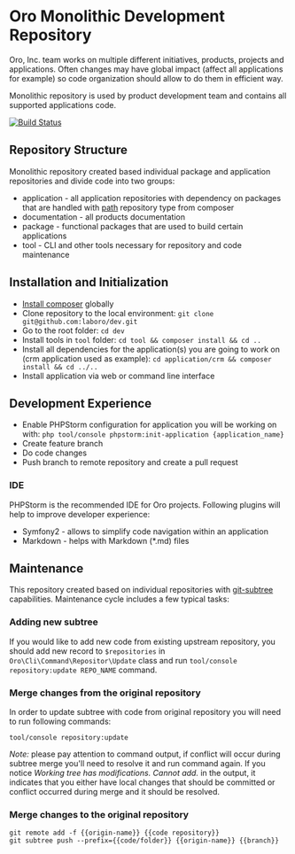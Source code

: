 # Oro Monolithic Development Repository

Oro, Inc. team works on multiple different initiatives, products, projects and applications. Often changes may have
global impact (affect all applications for example) so code organization should allow to do them in efficient way.

Monolithic repository is used by product development team and contains all supported applications code.

[![Build Status](https://travis-ci.com/laboro/dev.svg?token=xpj6qKNzq4qGqYEzx4Vm&branch=master)](https://travis-ci.com/laboro/dev)

## Repository Structure

Monolithic repository created based individual package and application repositories and divide code into two groups: 

- application - all application repositories with dependency on packages that are handled with 
[path](https://getcomposer.org/doc/05-repositories.md#path) repository type from composer
- documentation - all products documentation
- package - functional packages that are used to build certain applications
- tool - CLI and other tools necessary for repository and code maintenance 

## Installation and Initialization

* [Install composer](https://getcomposer.org/doc/00-intro.md#installation-linux-unix-osx) globally 
* Clone repository to the local environment: `git clone git@github.com:laboro/dev.git`
* Go to the root folder: `cd dev`
* Install tools in `tool` folder: `cd tool && composer install && cd ..`
* Install all dependencies for the application(s) you are going to work on (crm application used as example): 
`cd application/crm && composer install && cd ../..`
* Install application via web or command line interface

## Development Experience

* Enable PHPStorm configuration for application you will be working on with: 
`php tool/console phpstorm:init-application {application_name}`
* Create feature branch
* Do code changes
* Push branch to remote repository and create a pull request

### IDE

PHPStorm is the recommended IDE for Oro projects. Following plugins will help to improve developer experience:

* Symfony2 - allows to simplify code navigation within an application
* Markdown - helps with Markdown (*.md) files

## Maintenance

This repository created based on individual repositories with 
[git-subtree](https://github.com/git/git/blob/master/contrib/subtree/git-subtree.txt) capabilities. 
Maintenance cycle includes a few typical tasks:

### Adding new subtree

If you would like to add new code from existing upstream repository, you should add new record to `$repositories` in
`Oro\Cli\Command\Repositor\Update` class and run `tool/console repository:update REPO_NAME` command.

### Merge changes from the original repository

In order to update subtree with code from original repository you will need to run following commands:

```
tool/console repository:update
```

*Note:* please pay attention to command output, if conflict will occur during subtree merge you'll need to resolve it
and run command again. If you notice *Working tree has modifications.  Cannot add.* in the output, it indicates that
you either have local changes that should be committed or conflict occurred during merge and it should be resolved.

### Merge changes to the original repository

```
git remote add -f {{origin-name}} {{code repository}}
git subtree push --prefix={{code/folder}} {{origin-name}} {{branch}}
```
